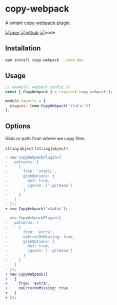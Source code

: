 # copy-webpack

A simple [copy-webpack-plugin].

[![npm][npm-badge]][npm-url]
[![github][github-badge]][github-url]
![node][node-badge]

[copy-webpack-plugin]: https://github.com/webpack-contrib/copy-webpack-plugin
[npm-url]: https://www.npmjs.com/package/copy-webpack
[npm-badge]: https://img.shields.io/npm/v/copy-webpack.svg?style=flat-square&logo=npm
[github-url]: https://github.com/best-shot/copy-webpack
[github-badge]: https://img.shields.io/npm/l/copy-webpack.svg?style=flat-square&colorB=blue&logo=github
[node-badge]: https://img.shields.io/node/v/copy-webpack.svg?style=flat-square&colorB=green&logo=node.js

## Installation

```bash
npm install copy-webpack --save-dev
```

## Usage

```js
// example: webpack.config.js
const { CopyWebpack } = require('copy-webpack');

module.exports = {
  plugins: [new CopyWebpack('static')]
};
```

## Options

Glob or path from where we copy files.

`string` `object` `[string|object]`

```diff
- new CopyWebpackPlugin({
-   patterns: [
-     {
-       from: 'static',
-       globOptions: {
-         dot: true,
-         ignore: ['.gitkeep']
-       }
-     }
-   ]
- });
+ new CopyWebpack('static');
```

```diff
- new CopyWebpackPlugin({
-   patterns: [
-     {
-       from: 'extra',
-       noErrorOnMissing: true,
-       globOptions: {
-         dot: true,
-         ignore: ['.gitkeep']
-       }
-     }
-   ]
- });
+ new CopyWebpack([
+   {
+     from: 'extra',
+     noErrorOnMissing: true
+   }
+ ]);
```
